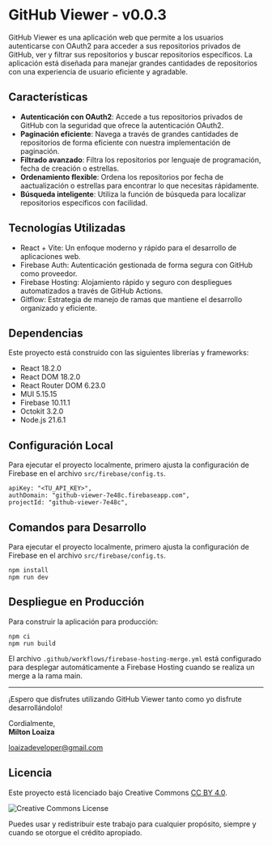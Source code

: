 # GitHub Viewer - v0.0.3

GitHub Viewer es una aplicación web que permite a los usuarios autenticarse con OAuth2 para acceder a sus repositorios privados de GitHub, ver y filtrar sus repositorios y buscar repositorios específicos. La aplicación está diseñada para manejar grandes cantidades de repositorios con una experiencia de usuario eficiente y agradable.

## Características

- **Autenticación con OAuth2**: Accede a tus repositorios privados de GitHub con la seguridad que ofrece la autenticación OAuth2.
- **Paginación eficiente**: Navega a través de grandes cantidades de repositorios de forma eficiente con nuestra implementación de paginación.
- **Filtrado avanzado**: Filtra los repositorios por lenguaje de programación, fecha de creación o estrellas.
- **Ordenamiento flexible**: Ordena los repositorios por fecha de aactualización o estrellas para encontrar lo que necesitas rápidamente.
- **Búsqueda inteligente**: Utiliza la función de búsqueda para localizar repositorios específicos con facilidad.

## Tecnologías Utilizadas

- React + Vite: Un enfoque moderno y rápido para el desarrollo de aplicaciones web.
- Firebase Auth: Autenticación gestionada de forma segura con GitHub como proveedor.
- Firebase Hosting: Alojamiento rápido y seguro con despliegues automatizados a través de GitHub Actions.
- Gitflow: Estrategia de manejo de ramas que mantiene el desarrollo organizado y eficiente.

## Dependencias

Este proyecto está construido con las siguientes librerías y frameworks:

- React 18.2.0
- React DOM 18.2.0
- React Router DOM 6.23.0
- MUI 5.15.15
- Firebase 10.11.1
- Octokit 3.2.0
- Node.js 21.6.1

## Configuración Local

Para ejecutar el proyecto localmente, primero ajusta la configuración de Firebase en el archivo `src/firebase/config.ts`.

```shell
apiKey: "<TU_API_KEY>",
authDomain: "github-viewer-7e48c.firebaseapp.com",
projectId: "github-viewer-7e48c",
```

## Comandos para Desarrollo

Para ejecutar el proyecto localmente, primero ajusta la configuración de Firebase en el archivo `src/firebase/config.ts`.

```shell
npm install
npm run dev
```

## Despliegue en Producción

Para construir la aplicación para producción:
```shell
npm ci
npm run build
```
El archivo `.github/workflows/firebase-hosting-merge.yml` está configurado para desplegar automáticamente a Firebase Hosting cuando se realiza un merge a la rama main.

---
¡Espero que disfrutes utilizando GitHub Viewer tanto como yo disfrute desarrollándolo!

Cordialmente,  
**Milton Loaiza**

[loaizadeveloper@gmail.com](mailto:loaizadeveloper@gmail.com)


## Licencia

Este proyecto está licenciado bajo Creative Commons [CC BY 4.0](https://creativecommons.org/licenses/by/4.0/).

![Creative Commons License](https://i.creativecommons.org/l/by/4.0/88x31.png)

Puedes usar y redistribuir este trabajo para cualquier propósito, siempre y cuando se otorgue el crédito apropiado.


